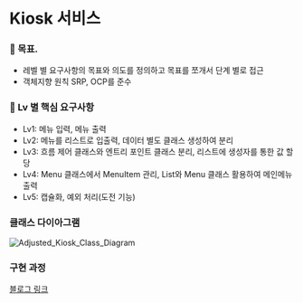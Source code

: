 # Kiosk 서비스


### 📌 목표.
- 레벨 별 요구사항의 목표와 의도를 정의하고 목표를 쪼개서 단계 별로 접근
- 객체지향 원칙 SRP, OCP를 준수

### 📌 Lv 별 핵심 요구사항
- Lv1: 메뉴 입력, 메뉴 출력
- Lv2: 메뉴를 리스트로 입출력, 데이터 별도 클래스 생성하여 분리
- Lv3: 흐름 제어 클래스와 엔트리 포인트 클래스 분리, 리스트에 생성자를 통한 값 할당
- Lv4: Menu 클래스에서 MenuItem 관리, List와 Menu 클래스 활용하여 메인메뉴 출력
- Lv5: 캡슐화, 예외 처리(도전 기능)

### 클래스 다이아그램

![Adjusted_Kiosk_Class_Diagram](https://github.com/user-attachments/assets/2ed99326-a676-49c3-9f7a-3130dcbac93e)


### 구현 과정
[블로그 링크](https://velog.io/@shinwoo5676/Sparta-%EB%82%B4%EC%9D%BC%EB%B0%B0%EC%9B%80%EC%BA%A0%ED%94%84-%ED%82%A4%EC%98%A4%EC%8A%A4%ED%81%AC-%EB%A7%8C%EB%93%A4%EA%B8%B0)
